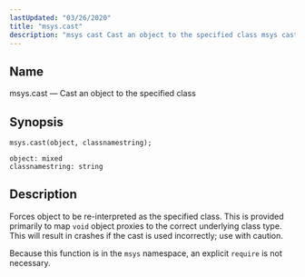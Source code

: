 ```yaml
---
lastUpdated: "03/26/2020"
title: "msys.cast"
description: "msys cast Cast an object to the specified class msys cast object classnamestring Forces object to be re interpreted as the specified class This is provided primarily to map void object proxies to the correct underlying class type This will result in crashes if the cast is used incorrectly use..."
---
```


<a name="lua.ref.msys.cast"></a> 
## Name

msys.cast — Cast an object to the specified class

<a name="idp24409632"></a> 
## Synopsis

`msys.cast(object, classnamestring);`

```
object: mixed
classnamestring: string
```
<a name="idp24412336"></a> 
## Description

Forces object to be re-interpreted as the specified class. This is provided primarily to map `void` object proxies to the correct underlying class type. This will result in crashes if the cast is used incorrectly; use with caution.

Because this function is in the `msys` namespace, an explicit `require` is not necessary.